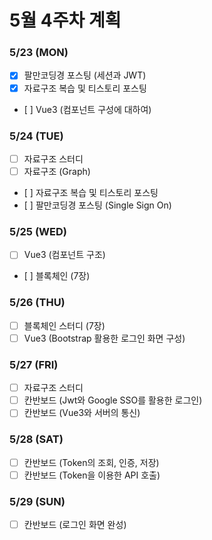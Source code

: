 # 5월 4주차 계획

### 5/23 (MON)

-   [x] 팔만코딩경 포스팅 (세션과 JWT)
-   [x] 자료구조 복습 및 티스토리 포스팅
-	 [ ] Vue3 (컴포넌트 구성에 대하여)

### 5/24 (TUE)

-   [ ] 자료구조 스터디
-   [ ] 자료구조 (Graph)
-	 [ ] 자료구조 복습 및 티스토리 포스팅
-	 [ ] 팔만코딩경 포스팅 (Single Sign On)

### 5/25 (WED)

-   [ ] Vue3 (컴포넌트 구조)
-	 [ ] 블록체인 (7장)

### 5/26 (THU)

-   [ ] 블록체인 스터디 (7장)
-   [ ] Vue3 (Bootstrap 활용한 로그인 화면 구성)

### 5/27 (FRI)

-   [ ] 자료구조 스터디
-   [ ] 칸반보드 (Jwt와 Google SSO를 활용한 로그인)
-   [ ] 칸반보드 (Vue3와 서버의 통신)

### 5/28 (SAT)

-   [ ] 칸반보드 (Token의 조회, 인증, 저장)
-   [ ] 칸반보드 (Token을 이용한 API 호출)

### 5/29 (SUN)

-   [ ] 칸반보드 (로그인 화면 완성)
